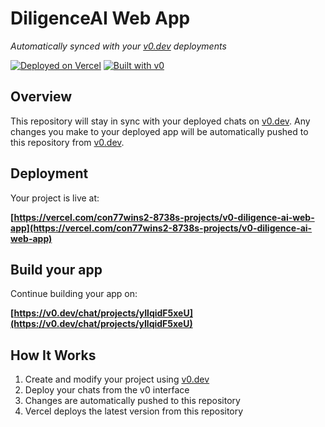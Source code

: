 # DiligenceAI Web App

*Automatically synced with your [v0.dev](https://v0.dev) deployments*

[![Deployed on Vercel](https://img.shields.io/badge/Deployed%20on-Vercel-black?style=for-the-badge&logo=vercel)](https://vercel.com/con77wins2-8738s-projects/v0-diligence-ai-web-app)
[![Built with v0](https://img.shields.io/badge/Built%20with-v0.dev-black?style=for-the-badge)](https://v0.dev/chat/projects/yIlqidF5xeU)

## Overview

This repository will stay in sync with your deployed chats on [v0.dev](https://v0.dev).
Any changes you make to your deployed app will be automatically pushed to this repository from [v0.dev](https://v0.dev).

## Deployment

Your project is live at:

**[https://vercel.com/con77wins2-8738s-projects/v0-diligence-ai-web-app](https://vercel.com/con77wins2-8738s-projects/v0-diligence-ai-web-app)**

## Build your app

Continue building your app on:

**[https://v0.dev/chat/projects/yIlqidF5xeU](https://v0.dev/chat/projects/yIlqidF5xeU)**

## How It Works

1. Create and modify your project using [v0.dev](https://v0.dev)
2. Deploy your chats from the v0 interface
3. Changes are automatically pushed to this repository
4. Vercel deploys the latest version from this repository
